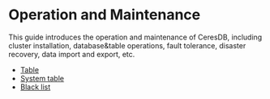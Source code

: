 # Operation and Maintenance
 
This guide introduces the operation and maintenance of CeresDB, including cluster installation, database&table operations, fault tolerance, disaster recovery, data import and export, etc.

* [Table](./table.md) 
* [System table](./system_table.md) 
* [Black list](./reject_list.md) 

